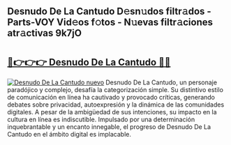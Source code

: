 ## Desnudo De La Cantudo D𝚎sn𝚞dos filtr𝚊dos - Parts-VOY Vid𝚎os f𝚘tos - N𝚞evas filtr𝚊ciones atr𝚊ctivas 9k7jO

# <h2><a href="http://mb1kog.tromn.icu/?c=Desnudo+De+La+Cantudo">🔗👉👉👉 Desnudo De La Cantudo 🔗🔗</a></h2>

[![Desnudo De La Cantudo nuevo](https://i.imgur.com/pEAQMta.gif)](http://mb1kog.tromn.icu/?c=Desnudo+De+La+Cantudo)
Desnudo De La Cantudo, un personaje paradójico y complejo, desafía la categorización simple. Su distintivo estilo de comunicación en línea ha cautivado y provocado críticas, generando debates sobre privacidad, autoexpresión y la dinámica de las comunidades digitales. A pesar de la ambigüedad de sus intenciones, su impacto en la cultura en línea es indiscutible. Impulsado por una determinación inquebrantable y un encanto innegable, el progreso de Desnudo De La Cantudo en el ámbito digital es implacable.

